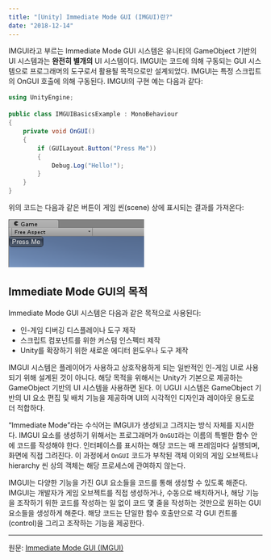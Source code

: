 ```yaml
---
title: "[Unity] Immediate Mode GUI (IMGUI)란?"
date: "2018-12-14"
---
```


[Immediate Mode GUI (IMGUI)]: https://docs.unity3d.com/Manual/GUIScriptingGuide.html

IMGUI라고 부르는 Immediate Mode GUI 시스템은 유니티의 GameObject 기반의 UI 시스템과는 **완전히 별개의** UI 시스템이다. IMGUI는 코드에 의해 구동되는 GUI 시스템으로 프로그래머의 도구로서 활용될 목적으로만 설계되었다. IMGUI는 특정 스크립트의 OnGUI 호출에 의해 구동된다. IMGUI의 구현 예는 다음과 같다:

```csharp
using UnityEngine;

public class IMGUIBasicsExample : MonoBehaviour
{
    private void OnGUI()
    {
        if (GUILayout.Button("Press Me"))
        {
            Debug.Log("Hello!");
        }
    }
}
```

위의 코드는 다음과 같은 버튼이 게임 씬(scene) 상에 표시되는 결과를 가져온다:

![GUIScriptingGuideHelloExample](./unity_immdiate_mode_gui/GUIScriptingGuideHelloExample.png)

## Immediate Mode GUI의 목적

Immediate Mode GUI 시스템은 다음과 같은 목적으로 사용된다:

- 인-게임 디버깅 디스플레이나 도구 제작
- 스크립트 컴포넌트를 위한 커스텀 인스펙터 제작
- Unity를 확장하기 위한 새로운 에디터 윈도우나 도구 제작

IMGUI 시스템은 플레이어가 사용하고 상호작용하게 되는 일반적인 인-게임 UI로 사용되기 위해 설계된 것이 아니다. 해당 목적을 위해서는 Unity가 기본으로 제공하는 GameObject 기반의 UI 시스템을 사용하면 된다. 이 UGUI 시스템은 GameObject 기반의 UI 요소 편집 및 배치 기능을 제공하며 UI의 시각적인 디자인과 레이아웃 용도로 더 적합하다.

“Immediate Mode”라는 수식어는 IMGUI가 생성되고 그려지는 방식 자체를 지시한다. IMGUI 요소를 생성하기 위해서는 프로그래머가 `OnGUI`라는 이름의 특별한 함수 안에 코드를 작성해야 한다. 인터페이스를 표시하는 해당 코드는 매 프레임마다 실행되며, 화면에 직접 그려진다. 이 과정에서 `OnGUI` 코드가 부착된 객체 이외의 게임 오브젝트나 hierarchy 씬 상의 객체는 해당 프로세스에 관여하지 않는다.

IMGUI는 다양한 기능을 가진 GUI 요소들을 코드를 통해 생성할 수 있도록 해준다. IMGUI는 개발자가 게임 오브젝트를 직접 생성하거나, 수동으로 배치하거나, 해당 기능을 조작하기 위한 코드를 작성하는 일 없이 코드 몇 줄을 작성하는 것만으로 원하는 GUI 요소들을 생성하게 해준다. 해당 코드는 단일한 함수 호출만으로 각 GUI 컨트롤(control)을 그리고 조작하는 기능을 제공한다.

---

원문: [Immediate Mode GUI (IMGUI)]
